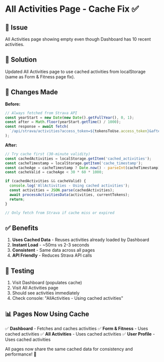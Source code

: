 # All Activities Page - Cache Fix ✅

## 🐛 Issue
All Activities page showing empty even though Dashboard has 10 recent activities.

## 🔧 Solution
Updated All Activities page to use cached activities from localStorage (same as Form & Fitness page fix).

## 📝 Changes Made

**Before:**
```javascript
// Always fetched from Strava API
const yearStart = new Date(new Date().getFullYear(), 0, 1);
const after = Math.floor(yearStart.getTime() / 1000);
const response = await fetch(
  `/api/strava/activities?access_token=${tokensToUse.access_token}&after=${after}&per_page=200`
);
```

**After:**
```javascript
// Try cache first (30-minute validity)
const cachedActivities = localStorage.getItem('cached_activities');
const cacheTimestamp = localStorage.getItem('cache_timestamp');
const cacheAge = cacheTimestamp ? Date.now() - parseInt(cacheTimestamp) : Infinity;
const cacheValid = cacheAge < 30 * 60 * 1000;

if (cachedActivities && cacheValid) {
  console.log('AllActivities - Using cached activities');
  const activities = JSON.parse(cachedActivities);
  await processActivitiesData(activities, currentTokens);
  return;
}

// Only fetch from Strava if cache miss or expired
```

## ✅ Benefits

1. **Uses Cached Data** - Reuses activities already loaded by Dashboard
2. **Instant Load** - ~50ms vs 2-3 seconds
3. **Consistent** - Same data across all pages
4. **API Friendly** - Reduces Strava API calls

## 🧪 Testing

1. Visit Dashboard (populates cache)
2. Visit All Activities page
3. Should see activities immediately
4. Check console: "AllActivities - Using cached activities"

## 📊 Pages Now Using Cache

✅ **Dashboard** - Fetches and caches activities
✅ **Form & Fitness** - Uses cached activities
✅ **All Activities** - Uses cached activities
✅ **User Profile** - Uses cached activities

All pages now share the same cached data for consistency and performance! 🎉
